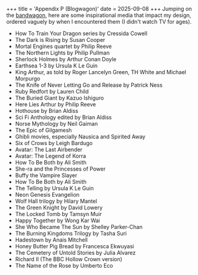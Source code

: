 +++
title = 'Appendix P (Blogwagon)'
date = 2025-09-08
+++
Jumping on the [bandwagon](https://traversefantasy.blogspot.com/2025/09/appendix-m-part-1.html), here are some inspirational media that impact my design, ordered vaguely by when I encountered them (I didn't watch TV for ages).
<!-- more -->
- How To Train Your Dragon series by Cressida Cowell
- The Dark is Rising by Susan Cooper
- Mortal Engines quartet by Philip Reeve
- The Northern Lights by Philip Pullman
- Sherlock Holmes by Arthur Conan Doyle
- Earthsea 1-3 by Ursula K Le Guin
- King Arthur, as told by Roger Lancelyn Green, TH White and Michael Morpurgo
- The Knife of Never Letting Go and Release by Patrick Ness
- Ruby Redfort by Lauren Child
- The Buried Giant by Kazuo Ishiguro
- Here Lies Arthur by Philip Reeve
- Hothouse by Brian Aldiss 
- Sci Fi Anthology edited by Brian Aldiss
- Norse Mythology by Neil Gaiman
- The Epic of Gilgamesh
- Ghibli movies, especially Nausica and Spirited Away
- Six of Crows by Leigh Bardugo
- Avatar: The Last Airbender
- Avatar: The Legend of Korra
- How To Be Both by Ali Smith
- She-ra and the Princesses of Power
- Buffy the Vampire Slayer
- How To Be Both by Ali Smith
- The Telling by Ursula K Le Guin
- Neon Genesis Evangelion
- Wolf Hall trilogy by Hilary Mantel
- The Green Knight by David Lowery
- The Locked Tomb by Tamsyn Muir
- Happy Together by Wong Kar Wai
- She Who Became The Sun by Shelley Parker-Chan 
- The Burning Kingdoms Trilogy by Tasha Suri
- Hadestown by Anais Mitchell
- Honey Butter Pig Bread by Francesca Ekwuyasi
- The Cemetery of Untold Stories by Julia Alvarez
- Richard II (The BBC Hollow Crown version)
- The Name of the Rose by Umberto Eco
